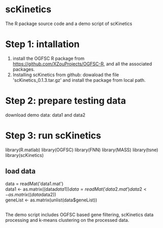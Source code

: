 # scKinetics
The R package source code and a demo script of scKinetics

# Step 1: intallation
1. install the OGFSC R package from https://github.com/XZouProjects/OGFSC-R, and all the associated packages.
2. Installing scKinetics from github:
dowaload the file 'scKinetics_0.1.3.tar.gz' and install the package from local path.

# Step 2: prepare testing data
download demo data: data1 and data2

# Step 3: run scKinetics
library(R.matlab)
library(OGFSC)
library(FNN)
library(MASS)
library(tsne)
library(scKinetics)

## load data
data = readMat('data1.mat')                                                                                        
data1 <- as.matrix((data$data1))       
data = readMat('data2.mat')                        
data2 <- as.matrix((data$data2))                              
geneList <- as.matrix(unlist(data$geneList))

## 

The demo script includes OGFSC based gene filtering, scKinetics data processing and k-means clustering on the processed data.
